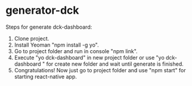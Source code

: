 # generator-dck
Steps for generate dck-dashboard:
1. Clone project.
2. Install Yeoman "npm install -g yo".
3. Go to project folder and run in console "npm link".
4. Execute "yo dck-dashboard" in new project folder or use "yo dck-dashboard <you-foler-name>" for create new folder and wait until generate is finished.
5. Congratulations! Now just go to project folder and use "npm start" for starting react-native app.

